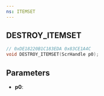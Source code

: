 ```yaml
---
ns: ITEMSET
---
```

## DESTROY_ITEMSET

```c
// 0xDE18220B1C183EDA 0x83CE1A4C
void DESTROY_ITEMSET(ScrHandle p0);
```


## Parameters
* **p0**: 

